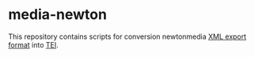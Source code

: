 # media-newton

This repository contains scripts for conversion newtonmedia [XML export format](https://www.newtonmedia.cz/export-do-xml/) into [TEI](https://tei-c.org/).